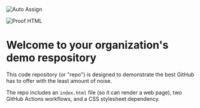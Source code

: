 ![Auto Assign](https://github.com/aaheydaryaa/demo-repository/actions/workflows/auto-assign.yml/badge.svg)

![Proof HTML](https://github.com/aaheydaryaa/demo-repository/actions/workflows/proof-html.yml/badge.svg)

# Welcome to your organization's demo respository
This code repository (or "repo") is designed to demonstrate the best GitHub has to offer with the least amount of noise.

The repo includes an `index.html` file (so it can render a web page), two GitHub Actions workflows, and a CSS stylesheet dependency.
